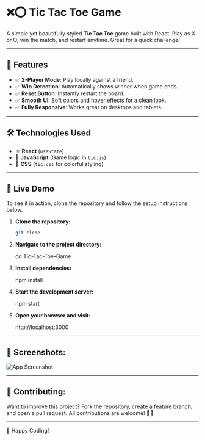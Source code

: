 # ❌⭕ Tic Tac Toe Game

A simple yet beautifully styled **Tic Tac Toe** game built with React. Play as X or O, win the match, and restart anytime. Great for a quick challenge!

---

## 📌 Features
- ✅ **2-Player Mode**: Play locally against a friend.
- ✅ **Win Detection**: Automatically shows winner when game ends.
- ✅ **Reset Button**: Instantly restart the board.
- ✅ **Smooth UI**: Soft colors and hover effects for a clean look.
- ✅ **Fully Responsive**: Works great on desktops and tablets.

---

## 🛠️ Technologies Used
- ⚛️ **React** (`useState`)
- 🧠 **JavaScript** (Game logic in `tic.js`)
- 🎨 **CSS** (`tic.css` for colorful styling)


---

## 🚀 Live Demo
To see it in action, clone the repository and follow the setup instructions below.

1. **Clone the repository:**

   ```bash
   git clone 
   
   
2. **Navigate to the project directory:**

   cd  Tic-Tac-Toe-Game

3. **Install dependencies:**

   npm install

4. **Start the development server:**

   npm start

5. **Open your browser and visit:**

   http://localhost:3000

---

 ## 🎨 Screenshots:
 ![App Screenshot](src/assets/image.png)


 ---

 ## 🤝 Contributing:
 Want to improve this project? Fork the repository, create a feature branch, and open a pull request. All contributions are welcome! 🚀✨
 
 ---

 🎉 Happy Coding!